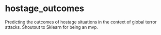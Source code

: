 # hostage_outcomes
Predicting the outcomes of hostage situations in the context of global terror attacks. Shoutout to Sklearn for being an mvp.
